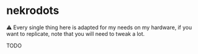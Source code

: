 # nekrodots
⚠️ Every single thing here is adapted for my needs on my hardware, if you want to replicate, note that you will need to tweak a lot.

TODO
